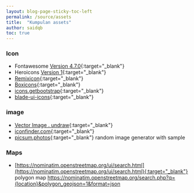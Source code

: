 ```yaml
---
layout: blog-page-sticky-toc-left
permalink: /source/assets
title:  "Kumpulan assets"
author: saidqb
toc: true
---
```



### Icon

- Fontawesome [Version 4.7.0](https://fontawesome.com/v4.7.0/cheatsheet/){:target="_blank"}
- Heroicons [Version 1](https://v1.heroicons.com/){:target="_blank"}
- [Remixicon](https://remixicon.com){:target="_blank"}
- [Boxicons](https://boxicons.com){:target="_blank"}
- [icons.getbootstrap](https://icons.getbootstrap.com/){:target="_blank"}
- [blade-ui-icons](https://blade-ui-kit.com/blade-icons?set=1#search){:target="_blank"}


### image

- [Vector Image . undraw](https://undraw.co/){:target="_blank"}
- [iconfinder.com](https://www.iconfinder.com){:target="_blank"}
- [picsum.photos](https://www.picsum.photos){:target="_blank"} random image generator with sample

### Maps

- [https://nominatim.openstreetmap.org/ui/search.html](https://nominatim.openstreetmap.org/ui/search.html){:target="_blank"} polygon map https://nominatim.openstreetmap.org/search.php?q={location}&polygon_geojson=1&format=json




